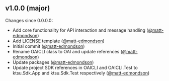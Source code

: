 ## v1.0.0 (major)

Changes since 0.0.0.0:

- Add core functionality for API interaction and message handling ([@matt-edmondson](https://github.com/matt-edmondson))
- Add LICENSE template ([@matt-edmondson](https://github.com/matt-edmondson))
- Initial commit ([@matt-edmondson](https://github.com/matt-edmondson))
- Rename OAICLI class to OAI and update references ([@matt-edmondson](https://github.com/matt-edmondson))
- Update packages ([@matt-edmondson](https://github.com/matt-edmondson))
- Update project SDK references in OAICLI and OAICLI.Test to ktsu.Sdk.App and ktsu.Sdk.Test respectively ([@matt-edmondson](https://github.com/matt-edmondson))


